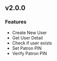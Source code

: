 ## v2.0.0
### Features
- Create New User
- Get User Detail
- Check if user exists
- Set Patron PIN
- Verify Patron PIN
